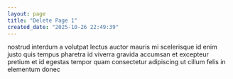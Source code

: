 ```yaml
---
layout: page
title: "Delete Page 1"
created_date: "2025-10-26 22:49:39"
---
```


nostrud interdum a volutpat lectus auctor mauris mi scelerisque id enim justo quis tempus pharetra id viverra gravida accumsan et excepteur pretium et id egestas tempor quam consectetur adipiscing ut cillum felis in elementum donec 
